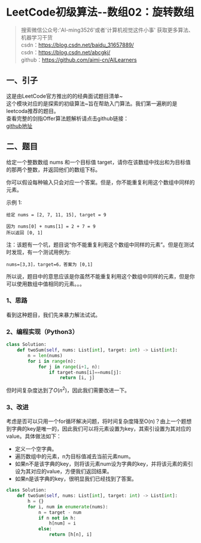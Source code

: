 # LeetCode初级算法--数组02：旋转数组

> 搜索微信公众号:'AI-ming3526'或者'计算机视觉这件小事' 获取更多算法、机器学习干货  
> csdn：https://blog.csdn.net/baidu_31657889/  
> csdn：https://blog.csdn.net/abcgkj/  
> github：https://github.com/aimi-cn/AILearners

## 一、引子

这是由LeetCode官方推出的的经典面试题目清单~  
这个模块对应的是探索的初级算法~旨在帮助入门算法。我们第一遍刷的是leetcoda推荐的题目。  
查看完整的剑指Offer算法题解析请点击github链接：  
[github地址](https://github.com/aimi-cn/AILearners/tree/master/blog/Algorithm/leetcode/primary_algorithms)

## 二、题目

给定一个整数数组 nums 和一个目标值 target，请你在该数组中找出和为目标值的那两个整数，并返回他们的数组下标。

你可以假设每种输入只会对应一个答案。但是，你不能重复利用这个数组中同样的元素。

示例 1:

```
给定 nums = [2, 7, 11, 15], target = 9

因为 nums[0] + nums[1] = 2 + 7 = 9
所以返回 [0, 1]
```

注：该题有一个坑，题目说“你不能重复利用这个数组中同样的元素”。但是在测试时发现，有一个测试用例为:

```
nums=[3,3]，target=6，答案为 [0,1] 
```

所以说，题目中的意思应该是你虽然不能重复利用这个数组中同样的元素，但是你可以使用数组中值相同的元素。。。

### 1、思路

看到这种题目，我们先来暴力解法试试。

### 2、编程实现（Python3）

```python
class Solution:
    def twoSum(self, nums: List[int], target: int) -> List[int]:
        n = len(nums) 
        for i in range(n):
            for j in range(i+1, n):
                if target-nums[i]==nums[j]:
                    return [i, j]
```

但时间复杂度达到了$O(n^2)$，因此我们需要改进一下。

### 3、改进

考虑是否可以只用一个for循环解决问题，将时间复杂度降至O(n)？由上一个题想到字典的key是唯一的，因此我们可以将元素设置为key，其索引设置为其对应的value。具体做法如下：

- 定义一个空字典。
- 遍历数组中的元素，n为目标值减去当前元素num。
- 如果n不是该字典的key，则将该元素num设为字典的key，并将该元素的索引设为其对应的value，方便我们返回结果。
- 如果n是该字典的key，很明显我们已经找到了答案。

```python
class Solution:
    def twoSum(self, nums: List[int], target: int) -> List[int]:
        h = {}
        for i, num in enumerate(nums):
            n = target - num
            if n not in h:
                h[num] = i
            else:
                return [h[n], i]
```